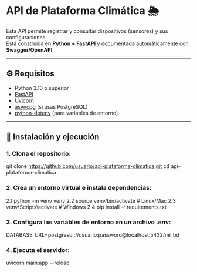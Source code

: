 # API de Plataforma Climática 🌦️

Esta API permite registrar y consultar dispositivos (sensores) y sus configuraciones.  
Está construida en **Python + FastAPI** y documentada automáticamente con **Swagger/OpenAPI**.

---

## ⚙️ Requisitos

- Python 3.10 o superior
- [FastAPI](https://fastapi.tiangolo.com/)
- [Uvicorn](https://www.uvicorn.org/)
- [asyncpg](https://github.com/MagicStack/asyncpg) (si usas PostgreSQL)
- [python-dotenv](https://pypi.org/project/python-dotenv/) (para variables de entorno)

---

## 🚀 Instalación y ejecución

### 1. Clona el repositorio:
   
   git clone https://github.com/usuario/api-plataforma-climatica.git
   cd api-plataforma-climatica

### 2. Crea un entorno virtual e instala dependencias:

   2.1 python -m venv venv
   2.2 source venv/bin/activate  # Linux/Mac
   2.3 venv\Scripts\activate     # Windows
   2.4 pip install -r requirements.txt

### 3. Configura las variables de entorno en un archivo .env:
   DATABASE_URL=postgresql://usuario:password@localhost:5432/mi_bd

### 4. Ejecuta el servidor:
   uvicorn main:app --reload
